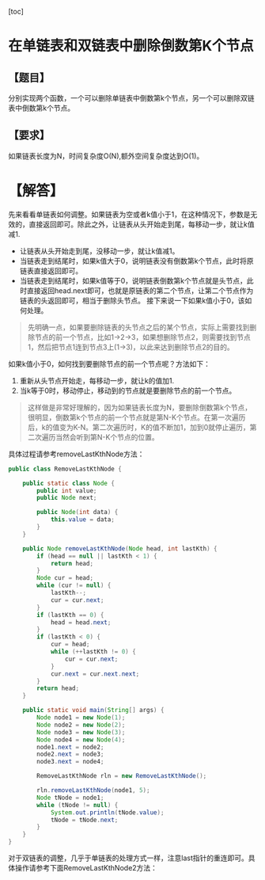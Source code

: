 [toc]
# 在单链表和双链表中删除倒数第K个节点
## 【题目】
分别实现两个函数，一个可以删除单链表中倒数第k个节点，另一个可以删除双链表中倒数第k个节点。
## 【要求】
如果链表长度为N，时间复杂度O(N),额外空间复杂度达到O(1)。
# 【解答】
先来看看单链表如何调整。如果链表为空或者k值小于1，在这种情况下，参数是无效的，直接返回即可。除此之外，让链表从头开始走到尾，每移动一步，就让k值减1.
- 让链表从头开始走到尾，没移动一步，就让k值减1。
- 当链表走到结尾时，如果k值大于0，说明链表没有倒数第k个节点，此时将原链表直接返回即可。
- 当链表走到结尾时，如果k值等于0，说明链表倒数第k个节点就是头节点，此时直接返回head.next即可，也就是原链表的第二个节点，让第二个节点作为链表的头返回即可，相当于删除头节点。
接下来说一下如果k值小于0，该如何处理。
> 先明确一点，如果要删除链表的头节点之后的某个节点，实际上需要找到删除节点的前一个节点，比如1->2->3，如果想删除节点2，则需要找到节点1，然后把节点1连到节点3上(1->3)，以此来达到删除节点2的目的。

如果k值小于0，如何找到要删除节点的前一个节点呢？方法如下：
1. 重新从头节点开始走，每移动一步，就让k的值加1.
2. 当k等于0时，移动停止，移动到的节点就是要删除节点的前一个节点。
> 这样做是非常好理解的，因为如果链表长度为N，要删除倒数第k个节点，很明显，倒数第k个节点的前一个节点就是第N-K个节点。在第一次遍历后，k的值变为K-N。第二次遍历时，K的值不断加1，加到0就停止遍历，第二次遍历当然会听到第N-K个节点的位置。

具体过程请参考removeLastKthNode方法：
```java
public class RemoveLastKthNode {

    public static class Node {
        public int value;
        public Node next;

        public Node(int data) {
            this.value = data;
        }
    }

    public Node removeLastKthNode(Node head, int lastKth) {
        if (head == null || lastKth < 1) {
            return head;
        }
        Node cur = head;
        while (cur != null) {
            lastKth--;
            cur = cur.next;
        }
        if (lastKth == 0) {
            head = head.next;
        }
        if (lastKth < 0) {
            cur = head;
            while (++lastKth != 0) {
                cur = cur.next;
            }
            cur.next = cur.next.next;
        }
        return head;
    }

    public static void main(String[] args) {
        Node node1 = new Node(1);
        Node node2 = new Node(2);
        Node node3 = new Node(3);
        Node node4 = new Node(4);
        node1.next = node2;
        node2.next = node3;
        node3.next = node4;

        RemoveLastKthNode rln = new RemoveLastKthNode();

        rln.removeLastKthNode(node1, 5);
        Node tNode = node1;
        while (tNode != null) {
            System.out.println(tNode.value);
            tNode = tNode.next;
        }
    }
}

```
对于双链表的调整，几乎于单链表的处理方式一样，注意last指针的重连即可。具体操作请参考下面RemoveLastKthNode2方法：
```java

```